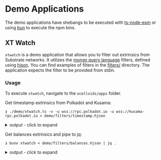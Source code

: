 # Demo Applications

The demo applications have shebangs to be executed with [ts-node-esm](https://typestrong.org/ts-node/) or using [bun](https://bun.sh) to execute the npm bins.

## XT Watch

`xtwatch` is a demo application that allows you to filter out extrinsics from Substrate networks.
It utilizes the [mongo query language](https://www.mongodb.com/docs/manual/tutorial/query-documents/) filters, defined using [hjson](https://github.com/hjson).
You can find examples of filters in the [filters/](./filters/) directory.
The application expects the filter to be provided from stdin.

### Usage

To execute `xtwatch`, navigate to the `ocelloids/apps` folder.

Get timestamp extrinsics from Polkadot and Kusama:
```shell
❯ ./demo/xtwatch.ts -v -u wss://rpc.polkadot.io -u wss://kusama-rpc.polkadot.io < demo/filters/timestamp.hjson
```
<details>
<summary>output - click to expand</summary>

```
> Endpoints: [ 'wss://rpc.polkadot.io', 'wss://kusama-rpc.polkadot.io' ]
> Using filter: {
  "call.section": "timestamp"
}
{"network":0,"extrinsicId":"16091931-0","blockNumber":"16,091,931","position":0,"isSigned":false,"method":{"args":{"now":"1,687,514,472,000"},"method":"set","section":"timestamp"}}
{"network":1,"extrinsicId":"18481136-0","blockNumber":"18,481,136","position":0,"isSigned":false,"method":{"args":{"now":"1,687,514,472,000"},"method":"set","section":"timestamp"}}
{"network":1,"extrinsicId":"18481137-0","blockNumber":"18,481,137","position":0,"isSigned":false,"method":{"args":{"now":"1,687,514,478,000"},"method":"set","section":"timestamp"}}
{"network":0,"extrinsicId":"16091932-0","blockNumber":"16,091,932","position":0,"isSigned":false,"method":{"args":{"now":"1,687,514,478,001"},"method":"set","section":"timestamp"}}
{"network":1,"extrinsicId":"18481138-0","blockNumber":"18,481,138","position":0,"isSigned":false,"method":{"args":{"now":"1,687,514,484,000"},"method":"set","section":"timestamp"}}
{"network":0,"extrinsicId":"16091933-0","blockNumber":"16,091,933","position":0,"isSigned":false,"method":{"args":{"now":"1,687,514,484,001"},"method":"set","section":"timestamp"}}
```
</details>

Get balances extrinsics and pipe to jq:

```shell
❯ bunx xtwatch < demo/filters/balances.hjson | jq .
```
<details>
<summary>output - click to expand</summary>

```
{
  "network": 0,
  "extrinsicId": "16091979-2",
  "blockNumber": "16,091,979",
  "position": 2,
  "isSigned": true,
  "method": {
    "args": {
      "dest": {
        "Id": "1NZDpVCCVvpJDMgwktmD5skfKvaPpHMWJ8sSzxmtD6jQ7wC"
      },
      "value": "8,000,000,000,000"
    },
    "method": "transferKeepAlive",
    "section": "balances"
  },
  "era": {
    "MortalEra": {
      "period": "64",
      "phase": "6"
    }
  },
  "nonce": "196",
  "signature": "0xaa861acfedadbce2344016f0f2b19a9059d434cd10a5d81d7cea282eaca5cf5831d53838b9149797d511b601609b6856b658566ceae9a7f6c2b49b6a0046228f",
  "signer": {
    "Id": "16SjNu775Bo3obUFzBCph7zYB8eYiRwH9LNzfyTucq4J2vbk"
  },
  "tip": "0"
}
{
  "network": 0,
  "extrinsicId": "16091981-2",
  "blockNumber": "16,091,981",
  "position": 2,
  "isSigned": true,
  "method": {
    "args": {
      "dest": {
        "Id": "15e9GEhrbmTJeBw8PQypexhvyMpkhB42D67HBW7AU6mXP6xX"
      },
      "value": "611,739,634,000"
    },
    "method": "transferAllowDeath",
    "section": "balances"
  },
  "era": {
    "MortalEra": {
      "period": "64",
      "phase": "8"
    }
  },
  "nonce": "314,589",
  "signature": "0x2608d6fbfb05b3f540d5b42be5ea68247d36060a24304342205c2d27a9ecf2e98ea7cc6c13b1fb172571b201e3d27d6a9cacf662a7f447338ee77661e55c290f",
  "signer": {
    "Id": "1qnJN7FViy3HZaxZK9tGAA71zxHSBeUweirKqCaox4t8GT7"
  },
  "tip": "0"
}
...omitted
```
</details>

